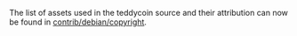 The list of assets used in the teddycoin source and their attribution can now be found in [contrib/debian/copyright](../contrib/debian/copyright).
